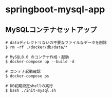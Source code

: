 # springboot-mysql-app

## MySQLコンテナセットアップ

```console
# dataディレクトリないの不要なファイルなデータを削除
$ rm -rf ./docker/db/data/*

# MySQL8.0 のコンテナ作成・起動
$ docker-compose up --build -d

# コンテナ起動確認
$ docker-compose ps

# DB初期設定shellの実行
$ bash ./init-mysql.sh
```
